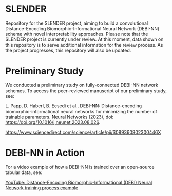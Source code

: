 # SLENDER
Repository for the SLENDER project, aiming to build a convolutional Distance-Encoding Biomorphic-Informational Neural Network (DEBI-NN) scheme with novel interpretability approaches. Please note that the SLENDER project is currently under review. At this moment, data shown on this repository is to serve additional information for the review process. As the project progresses, this repository will also be updated.

# Preliminary Study
We conducted a preliminary study on fully-connected DEBI-NN network schemes. To access the peer-reviewed manuscript of our preliminary study, see:

L. Papp, D. Haberl, B. Ecsedi et al., DEBI-NN: Distance-encoding biomorphic-informational neural networks for minimizing the number of trainable parameters. Neural Networks (2023), doi: https://doi.org/10.1016/j.neunet.2023.08.026.

https://www.sciencedirect.com/science/article/pii/S089360802300446X

# DEBI-NN in Action
For a video example of how a DEBI-NN is trained over an open-source tabular data, see:

[YouTube: Distance-Encoding Biomorphic-Informational (DEBI) Neural Network training process example](https://youtu.be/S4Dj5qc7Rno)
